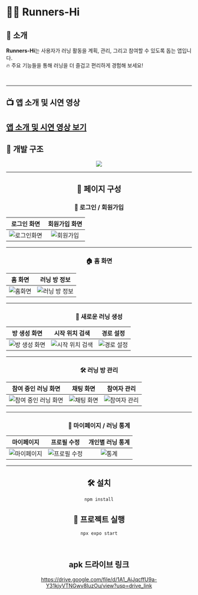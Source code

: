 # 🏃‍♂️ **Runners-Hi**

## 🔅 소개

**Runners-Hi**는 사용자가 러닝 활동을 계획, 관리, 그리고 참여할 수 있도록 돕는 앱입니다.  
🔥 주요 기능들을 통해 러닝을 더 즐겁고 편리하게 경험해 보세요!

<br>

---

## 📺 앱 소개 및 시연 영상  
[앱 소개 및 시연 영상 보기](https://youtu.be/RuRGO8FAYdw)
---

## 📄 **개발 구조**

<div align="center">
<img src="https://github.com/user-attachments/assets/4fd5cd9e-aeb1-4d62-9498-30da4fcc66a4">

---

## 📖 **페이지 구성**

### 🔑 **로그인 / 회원가입**
| 로그인 화면 | 회원가입 화면 |
| :---------: | :-----------: |
| ![로그인화면](https://github.com/user-attachments/assets/442acb3c-ee48-493b-8f7b-e82f6c0daf08) | ![회원가입](https://github.com/user-attachments/assets/d7aa64bc-a30e-4eca-b584-5a00a4010bc6) |

---

### 🏠 **홈 화면**
| 홈 화면 | 러닝 방 정보 |
| :-----: | :----------: |
| ![홈화면](https://github.com/user-attachments/assets/469d7adb-420e-4b72-8468-ab2be75f591a) | ![러닝 방 정보](https://github.com/user-attachments/assets/bd488709-8d53-4a89-9525-6f30f3581c73) |

---

### 🚀 **새로운 러닝 생성**
| 방 생성 화면 | 시작 위치 검색 | 경로 설정 |
| :----------: | :------------: | :-------: |
| ![방 생성 화면](https://github.com/user-attachments/assets/8c5bc2c9-aed1-4c2f-a2df-81a40e8b0f3b) | ![시작 위치 검색](https://github.com/user-attachments/assets/082de262-a491-4288-aebe-109107bc0743) | ![경로 설정](https://github.com/user-attachments/assets/b820c2d8-8575-4657-98cb-d16da24a9c72) |

---

### 🛠️ **러닝 방 관리**
| 참여 중인 러닝 화면 | 채팅 화면 | 참여자 관리 |
| :-----------------: | :-------: | :---------: |
| ![참여 중인 러닝 화면](https://github.com/user-attachments/assets/d6ed8473-cd6b-400c-94f7-0965b333016d) | ![채팅 화면](https://github.com/user-attachments/assets/834e10ac-8def-4e62-9521-b5bf1f62cc72) | ![참여자 관리](https://github.com/user-attachments/assets/a29e9299-2b53-4bc6-8337-d8781350170f) |

---

### 👤 **마이페이지 / 러닝 통계**
| 마이페이지 | 프로필 수정 | 개인별 러닝 통계 |
| :--------: | :---------: | :--------------: |
| ![마이페이지](https://github.com/user-attachments/assets/64649e97-7b17-4b94-8ad1-05e4bd6c214b) | ![프로필 수정](https://github.com/user-attachments/assets/52afc8f9-f114-491d-9fd1-99ea13a1f821) | ![통계](https://github.com/user-attachments/assets/d8b8c608-3843-41ed-a2a8-1394f0bb717b) |

---

## 🛠️ **설치**
```bash
npm install
```

## 📌 프로젝트 실행
```bash
npx expo start
```

<br> 

## apk 드라이브 링크 

https://drive.google.com/file/d/1A1_AjJqcffU9a-Y31kjyVTNGwv8IuzOu/view?usp=drive_link
